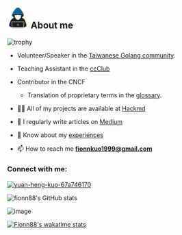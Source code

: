 ## <picture><img src = "https://github.com/0xAbdulKhalid/0xAbdulKhalid/raw/main/assets/mdImages/about_me.gif" width = 50px></picture> **About me**

<div align="left">
    <img width="150" height="150" src="https://images.credly.com/size/200x200/images/0e284c3f-5164-4b21-8660-0d84737941bc/image.png" alt="trophy" />

- Volunteer/Speaker in the [Taiwanese Golang community](https://www.facebook.com/groups/269001993248363).

- Teaching Assistant in the [ccClub](https://www.ccclub.io/)

- Contributor in the CNCF
    - Translation of proprietary terms in the [glossary](https://glossary.cncf.io/zh-tw/).

- 👨‍💻 All of my projects are available at [Hackmd](https://hackmd.io/@Fionn88/rkQNP3Je5)

- 📝 I regularly write articles on [Medium](https://medium.com/@fionnkuo)

- 📄 Know about my [experiences](https://drive.google.com/file/d/1LSrWRQkL3tVxr4KloYZzZIhnvfY7H-TI/view?usp=sharing)

- 📫 How to reach me **fionnkuo1999@gmail.com**

<h3 align="left">Connect with me:</h3>
<p align="left">
<a href="https://www.linkedin.com/in/yuan-heng-kuo/" target="blank"><img align="center" src="https://raw.githubusercontent.com/rahuldkjain/github-profile-readme-generator/master/src/images/icons/Social/linked-in-alt.svg" alt="yuan-heng-kuo-67a746170" height="30" width="40" /></a>
</p>

![fionn88's GitHub stats](https://github-readme-stats.vercel.app/api?username=fionn88&show_icons=true&theme=highcontrast)

![image](https://wakatime.com/badge/user/806021b6-a599-46cd-be7b-594f7b23c734.svg)

[![Fionn88's wakatime stats](https://github-readme-stats.vercel.app/api/wakatime?username=Fionn88&langs_count=10&theme=onedark)](https://github.com/anuraghazra/github-readme-stats)
